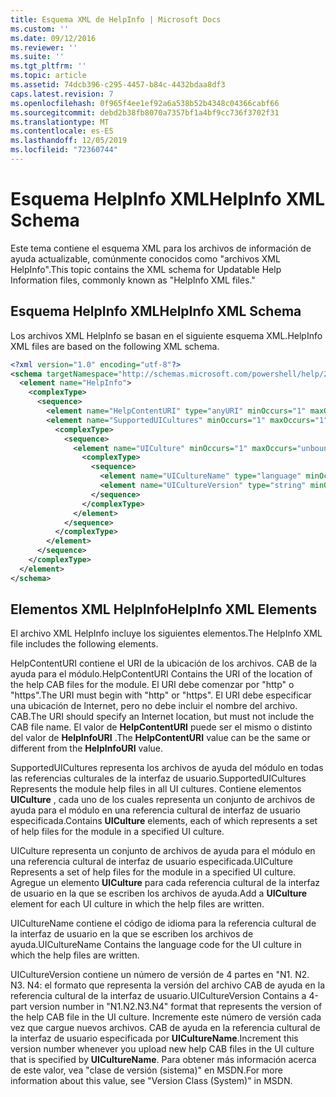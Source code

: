 ```yaml
---
title: Esquema XML de HelpInfo | Microsoft Docs
ms.custom: ''
ms.date: 09/12/2016
ms.reviewer: ''
ms.suite: ''
ms.tgt_pltfrm: ''
ms.topic: article
ms.assetid: 74dcb396-c295-4457-b84c-4432bdaa8df3
caps.latest.revision: 7
ms.openlocfilehash: 0f965f4ee1ef92a6a538b52b4348c04366cabf66
ms.sourcegitcommit: debd2b38fb8070a7357bf1a4bf9cc736f3702f31
ms.translationtype: MT
ms.contentlocale: es-ES
ms.lasthandoff: 12/05/2019
ms.locfileid: "72360744"
---
```

# <a name="helpinfo-xml-schema"></a><span data-ttu-id="6c9fb-102">Esquema HelpInfo XML</span><span class="sxs-lookup"><span data-stu-id="6c9fb-102">HelpInfo XML Schema</span></span>

<span data-ttu-id="6c9fb-103">Este tema contiene el esquema XML para los archivos de información de ayuda actualizable, comúnmente conocidos como "archivos XML HelpInfo".</span><span class="sxs-lookup"><span data-stu-id="6c9fb-103">This topic contains the XML schema for Updatable Help Information files, commonly known as "HelpInfo XML files."</span></span>

## <a name="helpinfo-xml-schema"></a><span data-ttu-id="6c9fb-104">Esquema HelpInfo XML</span><span class="sxs-lookup"><span data-stu-id="6c9fb-104">HelpInfo XML Schema</span></span>

<span data-ttu-id="6c9fb-105">Los archivos XML HelpInfo se basan en el siguiente esquema XML.</span><span class="sxs-lookup"><span data-stu-id="6c9fb-105">HelpInfo XML files are based on the following XML schema.</span></span>

```xml
<?xml version="1.0" encoding="utf-8"?>
<schema targetNamespace="http://schemas.microsoft.com/powershell/help/2010/05" xmlns="http://www.w3.org/2001/XMLSchema">
  <element name="HelpInfo">
    <complexType>
      <sequence>
        <element name="HelpContentURI" type="anyURI" minOccurs="1" maxOccurs="1" />
        <element name="SupportedUICultures" minOccurs="1" maxOccurs="1">
          <complexType>
            <sequence>
              <element name="UICulture" minOccurs="1" maxOccurs="unbounded">
                <complexType>
                  <sequence>
                    <element name="UICultureName" type="language" minOccurs="1" maxOccurs="1" />
                    <element name="UICultureVersion" type="string" minOccurs="1" maxOccurs="1" />
                  </sequence>
                </complexType>
              </element>
            </sequence>
          </complexType>
        </element>
      </sequence>
    </complexType>
  </element>
</schema>
```

## <a name="helpinfo-xml-elements"></a><span data-ttu-id="6c9fb-106">Elementos XML HelpInfo</span><span class="sxs-lookup"><span data-stu-id="6c9fb-106">HelpInfo XML Elements</span></span>

<span data-ttu-id="6c9fb-107">El archivo XML HelpInfo incluye los siguientes elementos.</span><span class="sxs-lookup"><span data-stu-id="6c9fb-107">The HelpInfo XML file includes the following elements.</span></span>

<span data-ttu-id="6c9fb-108">HelpContentURI contiene el URI de la ubicación de los archivos. CAB de la ayuda para el módulo.</span><span class="sxs-lookup"><span data-stu-id="6c9fb-108">HelpContentURI Contains the URI of the location of the help CAB files for the module.</span></span> <span data-ttu-id="6c9fb-109">El URI debe comenzar por "http" o "https".</span><span class="sxs-lookup"><span data-stu-id="6c9fb-109">The URI must begin with "http" or "https".</span></span> <span data-ttu-id="6c9fb-110">El URI debe especificar una ubicación de Internet, pero no debe incluir el nombre del archivo. CAB.</span><span class="sxs-lookup"><span data-stu-id="6c9fb-110">The URI should specify an Internet location, but must not include the CAB file name.</span></span> <span data-ttu-id="6c9fb-111">El valor de **HelpContentURI** puede ser el mismo o distinto del valor de **HelpInfoURI** .</span><span class="sxs-lookup"><span data-stu-id="6c9fb-111">The **HelpContentURI** value can be the  same or different from the **HelpInfoURI** value.</span></span>

<span data-ttu-id="6c9fb-112">SupportedUICultures representa los archivos de ayuda del módulo en todas las referencias culturales de la interfaz de usuario.</span><span class="sxs-lookup"><span data-stu-id="6c9fb-112">SupportedUICultures Represents the module help files in all UI cultures.</span></span> <span data-ttu-id="6c9fb-113">Contiene elementos **UICulture** , cada uno de los cuales representa un conjunto de archivos de ayuda para el módulo en una referencia cultural de interfaz de usuario especificada.</span><span class="sxs-lookup"><span data-stu-id="6c9fb-113">Contains **UICulture** elements, each of which represents a set of help files for the module in a specified UI culture.</span></span>

<span data-ttu-id="6c9fb-114">UICulture representa un conjunto de archivos de ayuda para el módulo en una referencia cultural de interfaz de usuario especificada.</span><span class="sxs-lookup"><span data-stu-id="6c9fb-114">UICulture Represents a set of help files for the module in a specified UI culture.</span></span> <span data-ttu-id="6c9fb-115">Agregue un elemento **UICulture** para cada referencia cultural de la interfaz de usuario en la que se escriben los archivos de ayuda.</span><span class="sxs-lookup"><span data-stu-id="6c9fb-115">Add a **UICulture** element for each UI culture in which the help files are written.</span></span>

<span data-ttu-id="6c9fb-116">UICultureName contiene el código de idioma para la referencia cultural de la interfaz de usuario en la que se escriben los archivos de ayuda.</span><span class="sxs-lookup"><span data-stu-id="6c9fb-116">UICultureName Contains the language code for the UI culture in which the help files are written.</span></span>

<span data-ttu-id="6c9fb-117">UICultureVersion contiene un número de versión de 4 partes en "N1. N2. N3. N4: el formato que representa la versión del archivo CAB de ayuda en la referencia cultural de la interfaz de usuario.</span><span class="sxs-lookup"><span data-stu-id="6c9fb-117">UICultureVersion Contains a 4-part version number in "N1.N2.N3.N4" format that represents the version of the help CAB file in the UI culture.</span></span> <span data-ttu-id="6c9fb-118">Incremente este número de versión cada vez que cargue nuevos archivos. CAB de ayuda en la referencia cultural de la interfaz de usuario especificada por **UICultureName**.</span><span class="sxs-lookup"><span data-stu-id="6c9fb-118">Increment this version number whenever you upload new help CAB files in the UI culture that is specified by **UICultureName**.</span></span> <span data-ttu-id="6c9fb-119">Para obtener más información acerca de este valor, vea "clase de versión (sistema)" en MSDN.</span><span class="sxs-lookup"><span data-stu-id="6c9fb-119">For more information about this value, see "Version Class (System)" in MSDN.</span></span>